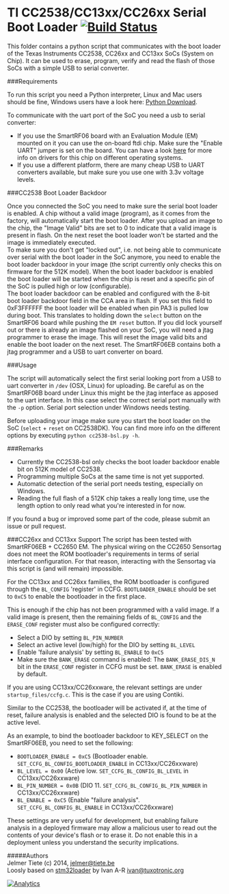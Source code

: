 TI CC2538/CC13xx/CC26xx Serial Boot Loader [![Build Status](https://travis-ci.org/JelmerT/cc2538-bsl.svg?branch=master)](https://travis-ci.org/JelmerT/cc2538-bsl)
==========================================

This folder contains a python script that communicates with the boot loader of the Texas Instruments CC2538, CC26xx and CC13xx SoCs (System on Chip).
It can be used to erase, program, verify and read the flash of those SoCs with a simple USB to serial converter.

###Requirements

To run this script you need a Python interpreter, Linux and Mac users should be fine, Windows users have a look here: [Python Download][python].

To communicate with the uart port of the SoC you need a usb to serial converter:
* If you use the SmartRF06 board with an Evaluation Module (EM) mounted on it you can use the on-board ftdi chip. Make sure the "Enable UART" jumper is set on the board. You can have a look [here][contiki cc2538dk] for more info on drivers for this chip on different operating systems.
* If you use a different platform, there are many cheap USB to UART converters available, but make sure you use one with 3.3v voltage levels.

###CC2538 Boot Loader Backdoor

Once you connected the SoC you need to make sure the serial boot loader is enabled. A chip without a valid image (program), as it comes from the factory, will automatically start the boot loader. After you upload an image to the chip, the "Image Valid" bits are set to 0 to indicate that a valid image is present in flash. On the next reset the boot loader won't be started and the image is immediately executed.   
To make sure you don't get "locked out", i.e. not being able to communicate over serial with the boot loader in the SoC anymore, you need to enable the boot loader backdoor in your image (the script currently only checks this on firmware for the 512K model). When the boot loader backdoor is enabled the boot loader will be started when the chip is reset and a specific pin of the SoC is pulled high or low (configurable).   
The boot loader backdoor can be enabled and configured with the 8-bit boot loader backdoor field in the CCA area in flash. If you set this field to 0xF3FFFFFF the boot loader will be enabled when pin PA3 is pulled low during boot. This translates to holding down the `select` button on the SmartRF06 board while pushing the `EM reset` button.
If you did lock yourself out or there is already an image flashed on your SoC, you will need a jtag programmer to erase the image. This will reset the image valid bits and enable the boot loader on the next reset. The SmartRF06EB contains both a jtag programmer and a USB to uart converter on board.

###Usage

The script will automatically select the first serial looking port from a USB to uart converter in `/dev` (OSX, Linux) for uploading. Be careful as on the SmartRF06B board under Linux this might be the jtag interface as apposed to the uart interface. In this case select the correct serial port manually with the `-p` option. Serial port selection under Windows needs testing.

Before uploading your image make sure you start the boot loader on the SoC (`select` + `reset` on CC2538DK).
You can find more info on the different options by executing `python cc2538-bsl.py -h`.

###Remarks

* Currently the CC2538-bsl only checks the boot loader backdoor enable bit on 512K model of CC2538.
* Programming multiple SoCs at the same time is not yet supported.
* Automatic detection of the serial port needs testing, especially on Windows.
* Reading the full flash of a 512K chip takes a really long time, use the length option to only read what you're interested in for now.

If you found a bug or improved some part of the code, please submit an issue or pull request.

###CC26xx and CC13xx Support
The script has been tested with SmartRF06EB + CC2650 EM. The physical wiring on the CC2650 Sensortag does not meet the ROM bootloader's requirements in terms of serial interface configuration. For that reason, interacting with the Sensortag via this script is (and will remain) impossible.

For the CC13xx and CC26xx families, the ROM bootloader is configured through the `BL_CONFIG` 'register' in CCFG. `BOOTLOADER_ENABLE` should be set to `0xC5` to enable the bootloader in the first place.

This is enough if the chip has not been programmed with a valid image. If a valid image is present, then the remaining fields of `BL_CONFIG` and the `ERASE_CONF` register must also be configured correctly:

* Select a DIO by setting `BL_PIN_NUMBER`
* Select an active level (low/high) for the DIO by setting `BL_LEVEL`
* Enable 'failure analysis' by setting `BL_ENABLE` to `0xC5`
* Make sure the `BANK_ERASE` command is enabled: The `BANK_ERASE_DIS_N` bit in the `ERASE_CONF` register in CCFG must be set. `BANK_ERASE` is enabled by default.

If you are using CC13xx/CC26xxware, the relevant settings are under `startup_files/ccfg.c`. This is the case if you are using Contiki.

Similar to the CC2538, the bootloader will be activated if, at the time of reset, failure analysis is enabled and the selected DIO is found to be at the active level.

As an example, to bind the bootloader backdoor to KEY_SELECT on the SmartRF06EB, you need to set the following:

* `BOOTLOADER_ENABLE = 0xC5` (Bootloader enable. `SET_CCFG_BL_CONFIG_BOOTLOADER_ENABLE` in CC13xx/CC26xxware)
* `BL_LEVEL = 0x00` (Active low. `SET_CCFG_BL_CONFIG_BL_LEVEL` in CC13xx/CC26xxware)
* `BL_PIN_NUMBER = 0x0B` (DIO 11. `SET_CCFG_BL_CONFIG_BL_PIN_NUMBER` in CC13xx/CC26xxware)
* `BL_ENABLE = 0xC5` (Enable "failure analysis". `SET_CCFG_BL_CONFIG_BL_ENABLE` in CC13xx/CC26xxware)

These settings are very useful for development, but enabling failure analysis in a deployed firmware may allow a malicious user to read out the contents of your device's flash or to erase it. Do not enable this in a deployment unless you understand the security implications.

#####Authors   
Jelmer Tiete (c) 2014, <jelmer@tiete.be>   
Loosly based on [stm32loader] by Ivan A-R <ivan@tuxotronic.org>   

[![Analytics](https://ga-beacon.appspot.com/UA-3496907-10/JelmerT/cc2538-bsl?pixel)](https://github.com/igrigorik/ga-beacon)

[python]: http://www.python.org/download/ "Python Download"
[contiki cc2538dk]: https://github.com/contiki-os/contiki/tree/master/platform/cc2538dk "Contiki CC2538DK readme"
[stm32loader]: https://github.com/jsnyder/stm32loader "stm32loader"